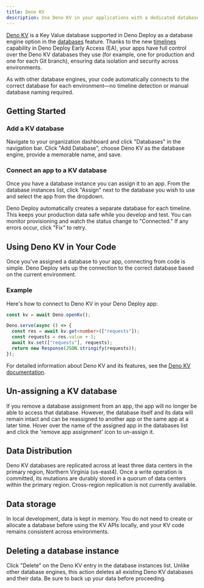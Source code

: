 ```yaml
---
title: Deno KV
description: Use Deno KV in your applications with a dedicated database per timeline
---
```


[Deno KV] is a Key Value database supported in Deno Deploy as a database engine
option in the [databases] feature. Thanks to the new [timelines] capability in
Deno Deploy Early Access (EA), your apps have full control over the Deno KV
databases they use (for example, one for production and one for each Git
branch), ensuring data isolation and security across environments.

As with other database engines, your code automatically connects to the correct
database for each environment—no timeline detection or manual database naming
required.

## Getting Started

### Add a KV database

Navigate to your organization dashboard and click "Databases" in the navigation
bar. Click "Add Database", choose Deno KV as the database engine, provide a
memorable name, and save.

### Connect an app to a KV database

Once you have a database instance you can assign it to an app. From the database
instances list, click "Assign" next to the database you wish to use and select
the app from the dropdown.

Deno Deploy automatically creates a separate database for each timeline. This
keeps your production data safe while you develop and test. You can monitor
provisioning and watch the status change to "Connected." If any errors occur,
click "Fix" to retry.

## Using Deno KV in Your Code

Once you've assigned a database to your app, connecting from code is simple.
Deno Deploy sets up the connection to the correct database based on the current
environment.

### Example

Here's how to connect to Deno KV in your Deno Deploy app:

```typescript
const kv = await Deno.openKv();

Deno.serve(async () => {
  const res = await kv.get<number>(["requests"]);
  const requests = res.value + 1;
  await kv.set(["requests"], requests);
  return new Response(JSON.stringify(requests));
});
```

For detailed information about Deno KV and its features, see the
[Deno KV documentation][Deno KV].

## Un-assigning a KV database

If you remove a database assignment from an app, the app will no longer be able
to access that database. However, the database itself and its data will remain
intact and can be reassigned to another app or the same app at a later time.
Hover over the name of the assigned app in the databases list and click the
'remove app assignment' icon to un-assign it.

## Data Distribution

Deno KV databases are replicated across at least three data centers in the
primary region, Northern Virginia (us-east4). Once a write operation is
committed, its mutations are durably stored in a quorum of data centers within
the primary region. Cross-region replication is not currently available.

## Data storage

In local development, data is kept in memory. You do not need to create or
allocate a database before using the KV APIs locally, and your KV code remains
consistent across environments.

## Deleting a database instance

Click "Delete" on the Deno KV entry in the database instances list. Unlike other
database engines, this action deletes all existing Deno KV databases and their
data. Be sure to back up your data before proceeding.

[Deno KV]: /deploy/kv/
[databases]: /deploy/databases/
[timelines]: /deploy/timelines/
